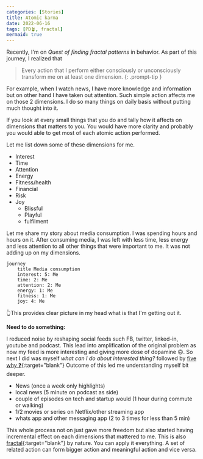 ```yaml
---
categories: [Stories]
title: Atomic karma
date: 2022-06-16
tags: [PD🪴, fractal]
mermaid: true
---
```


Recently, I'm on *Quest of finding fractal patterns* in behavior. As part of this journey, I realized that

> Every action that I perform either consciously or unconsciously transform me on at least one dimension.
{: .prompt-tip }

For example, when I watch news, I have more knowledge and information  but on other hand I have taken out attention. Such simple action affects me on those 2 dimensions. I do so many things on daily basis without putting much thought into it.

If you look at  every small things that you do and tally how it affects on dimensions that matters to you. You would have more clarity and probably you would able to get most of each atomic action performed.

Let me list down some of these dimensions for me.

- Interest
- Time
- Attention
- Energy
- Fitness/health
- Financial
- Risk
- Joy
  - Blissful
  - Playful
  - fulfilment

Let me share my story about media consumption. I was spending hours and hours on it. After consuming media, I was left with less time, less energy and less attention to all other things that were important to me. It was not adding up on my dimensions.

```mermaid
journey
    title Media consumption
    interest: 5: Me
    time: 2: Me
    attention: 2: Me
    energy: 1: Me
    fitness: 1: Me
    joy: 4: Me
```

👆This provides clear picture in my head what is that I'm getting out it.

**Need to do something:**

I reduced noise by reshaping social feeds such FB, twitter, linked-in, youtube and podcast. This lead into amplification of the original problem as now my feed is more interesting and giving more dose of dopamine 🙃. So next I did was myself  *what can I do about interested thing?*  followed by [five why ❓](https://en.wikipedia.org/wiki/Five_whys){:target="blank"} Outcome of this led me understanding myself bit deeper.

- News (once a week only highlights)
- local news (5 minute on podcast as side)
- couple of episodes on tech and startup would (1 hour during commute or walking)
- 1/2 movies or series on Netflix/other streaming app
- whats app and other messaging app (2 to 3 times for less than 5 min)

This whole process not on just gave more freedom but also started having incremental effect on each dimensions that mattered to me. This is also [fractal](https://en.wikipedia.org/wiki/Fractal){:target="blank"} by nature. You can apply it everything. A set of related action can form bigger action and meaningful action and vice versa.

